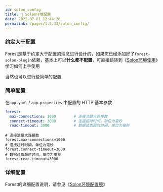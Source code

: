 ```yaml
---
id: solon_config
title: 📐 Solon环境配置
date: 2022-07-01 12:44:20
permalink: /pages/1.5.33/solon_config/
---
```


### 约定大于配置

Forest是基于约定大于配置的理念进行设计的，如果您已经添加好了`forest-solon-plugin`依赖，基本上可以<b>什么都不配置</b>，可直接跳转到《[Solon环境使用](/pages/1.5.33/solon_usage/)》学习如何上手使用

当然也可以进行些简单的配置

### 简单配置

在`app.yaml` / `app.properties` 中配置的 HTTP 基本参数

<code-group>
<code-block title="Yaml" active>

```yaml
forest:
  max-connections: 1000        # 连接池最大连接数
  connect-timeout: 3000        # 连接超时时间，单位为毫秒
  read-timeout: 3000           # 数据读取超时时间，单位为毫秒
```

</code-block>
<code-block title="Properties">

```properties
# 连接池最大连接数
forest.max-connections=1000
# 连接超时时间，单位为毫秒
forest.connect-timeout=3000
# 数据读取超时时间，单位为毫秒
forest.read-timeout=3000
```
</code-block>
</code-group>


### 详细配置

Forest的详细配置说明，请参见《[Solon环境配置项](/pages/1.5.33/solon_config/)》
